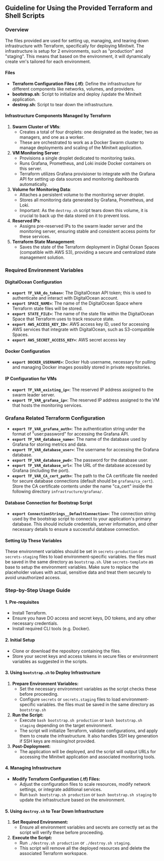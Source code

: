 ## Guideline for Using the Provided Terraform and Shell Scripts

### Overview
The files provided are used for setting up, managing, and tearing down infrastructure with Terraform, specifically for deploying Minitwit. The infrastructure is setup for 2 environments, such as "production" and "staging". This means that based on the environment, it will dynamically create vm's  tailored for each environment. 

#### Files
- **Terraform Configuration Files (.tf)**: Define the infrastructure for different components like networks, volumes, and providers.
- **bootstrap.sh**: Script to initialize and deploy /update the Minitwit application.
- **destroy.sh**: Script to tear down the infrastructure.

#### Infrastructure Components Managed by Terraform
1. **Swarm Cluster of VMs**:
    - Creates a total of four droplets: one designated as the leader, two as managers, and one as a worker.
    - These are orchestrated to work as a Docker Swarm cluster to manage deployments and scaling of the Minitwit application.
2. **VM Monitoring Server**:
    - Provisions a single droplet dedicated to monitoring tasks.
    - Runs Grafana, Prometheus, and Loki inside Docker containers on this server.
    - Terraform utilizes Grafana provisioner to integrate with the Grafana API for setting up data sources and monitoring dashboards automatically.
3. **Volume for Monitoring Data**:
    - Attaches a persistent volume to the monitoring server droplet.
    - Stores all monitoring data generated by Grafana, Prometheus, and Loki.
    - Important: As the `destroy.sh` script tears down this volume, it is crucial to back up the data stored on it to prevent loss.
4. **Reserved IPs**:
    - Assigns pre-reserved IPs to the swarm leader server and the monitoring server, ensuring stable and consistent access points for these services.
5. **Terraform State Management**:
    - Saves the state of the Terraform deployment in Digital Ocean Spaces (compatible with AWS S3), providing a secure and centralized state management solution.

### Required Environment Variables

#### DigitalOcean Configuration

- **`export TF_VAR_do_token=`**: The DigitalOcean API token; this is used to authenticate and interact with DigitalOcean account.
- **`export SPACE_NAME=`**: The name of the DigitalOcean Space where Terraform state files will be stored.
- **`export STATE_FILE=`**: The name of the state file within the DigitalOcean Space that Terraform uses to track resource state.
- **`export AWS_ACCESS_KEY_ID=`**: AWS access key ID, used for accessing AWS services that integrate with DigitalOcean, such as S3-compatible Spaces.
- **`export AWS_SECRET_ACCESS_KEY=`**:  AWS secret access key

#### Docker Configuration
- **`export DOCKER_USERNAME=`**:  Docker Hub username, necessary for pulling and managing Docker images possibly stored in private repositories.

#### IP Configuration for VMs
- **`export TF_VAR_existing_ip=`**: The reserved IP address assigned to the swarm leader server.
- **`export TF_VAR_grafana_ip=`**: The reserved IP address assigned to the VM that hosts the monitoring services.

### Grafana Related Terraform Configuration
- **`export TF_VAR_grafana_auth=`**: The authentication string under the format of "user:password" for accessing the Grafana API.
- **`export TF_VAR_database_name=`**: The name of the database used by Grafana for storing metrics and data.
- **`export TF_VAR_database_user=`**: The username for accessing the Grafana database.
- **`export TF_VAR_database_pwd=`**: The password for the database user.
- **`export TF_VAR_database_url=`**: The URL of the database accessed by Grafana (including the port).
- **`export TF_VAR_CA_cert_path=`**: The path to the CA certificate file needed for secure database connections (default should be `grafana/ca_cert`). Store the CA certificate contents under the name "ca_cert" inside the following directory `infrastructure/grafana/`. 

#### Database Connection for Bootstrap Script
- **`export ConnectionStrings__DefaultConnection=`**: The connection string used by the bootstrap script to connect to your application's primary database. This should include credentials, server information, and other necessary details to ensure a successful database connection.

#### Setting Up These Variables
These environment variables should be set in `secrets-production` or `secrets-staging` files to load environment-specific variables. the files must be saved in the same directory as `bootstrap.sh`. Use `secrets-template` as base to setup the environment variables. Make sure to replace the placeholder values with actual, sensitive data and treat them securely to avoid unauthorized access.

### Step-by-Step Usage Guide

#### 1. Pre-requisites
- Install Terraform.
- Ensure you have DO access and secret keys, DO tokens, and any other necessary credentials.
- Install required CLI tools (e.g. Docker).

#### 2. Initial Setup
- Clone or download the repository containing the files.
- Store your secret keys and access tokens in secure files or environment variables as suggested in the scripts.

#### 3. Using `bootstrap.sh` to Deploy Infrastructure
1. **Prepare Environment Variables:**
    - Set the necessary environment variables as the script checks these before proceeding.
    - Configure `secrets` or `secrets.staging` files to load environment-specific variables. the files must be saved in the same directory as `bootstrap.sh`
1. **Run the Script:**
    - Execute `bash bootstrap.sh production` or `bash bootstrap.sh staging` depending on the target environment.
    - The script will initialize Terraform, validate configurations, and apply them to create the infrastructure. It also handles SSH key generation if SSH keys are missing/not provided.
2. **Post-Deployment:**
    - The application will be deployed, and the script will output URLs for accessing the Minitwit application and associated monitoring tools.

#### 4. Managing Infrastructure
- **Modify Terraform Configuration (.tf) Files:**
    - Adjust the configuration files to scale resources, modify network settings, or integrate additional services.
    - Run `bash bootstrap.sh production`  or `bash bootstrap.sh staging` to update the infrastructure based on the environment.
    
#### 5. Using `destroy.sh` to Tear Down Infrastructure
1. **Set Required Environment:**
    - Ensure all environment variables and secrets are correctly set as the script will verify these before proceeding.
2. **Execute the Script:**
    - Run `./destroy.sh production` or `./destroy.sh staging`.
    - This script will remove all the deployed resources and delete the associated Terraform workspace.